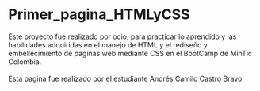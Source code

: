 # Primer_pagina_HTMLyCSS

Este proyecto fue realizado por ocio, para practicar lo aprendido y las habilidades adquiridas en el manejo de HTML y el rediseño y embellecimiento de paginas web mediante CSS en el BootCamp de MinTic Colombia.
<br/>
<br/>
Esta pagina fue realizado por el estudiante Andrés Camilo Castro Bravo
